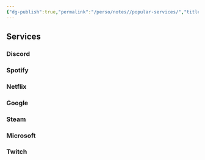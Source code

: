 ```yaml
---
{"dg-publish":true,"permalink":"/perso/notes//popular-services/","title":"Popular services"}
---
```




## Services

### Discord
### Spotify
### Netflix
### Google
### Steam
### Microsoft
### Twitch